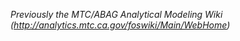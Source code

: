 _Previously the MTC/ABAG Analytical Modeling Wiki (http://analytics.mtc.ca.gov/foswiki/Main/WebHome)_